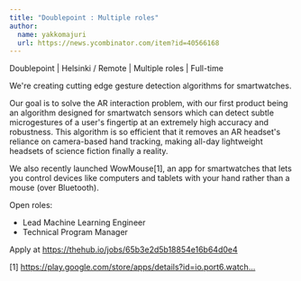 ```yaml
---
title: "Doublepoint : Multiple roles"
author:
  name: yakkomajuri
  url: https://news.ycombinator.com/item?id=40566168
---
```

Doublepoint | Helsinki &#x2F; Remote | Multiple roles | Full-time

We&#x27;re creating cutting edge gesture detection algorithms for smartwatches.

Our goal is to solve the AR interaction problem, with our first product being an algorithm designed for smartwatch sensors which can detect subtle microgestures of a user&#x27;s fingertip at an extremely high accuracy and robustness. This algorithm is so efficient that it removes an AR headset&#x27;s reliance on camera-based hand tracking, making all-day lightweight headsets of science fiction finally a reality.

We also recently launched WowMouse[1], an app for smartwatches that lets you control devices like computers and tablets with your hand rather than a mouse (over Bluetooth).

Open roles:

- Lead Machine Learning Engineer
- Technical Program Manager

Apply at <a href="https:&#x2F;&#x2F;thehub.io&#x2F;jobs&#x2F;65b3e2d5b18854e16b64d0e4" rel="nofollow">https:&#x2F;&#x2F;thehub.io&#x2F;jobs&#x2F;65b3e2d5b18854e16b64d0e4</a>

[1] <a href="https:&#x2F;&#x2F;play.google.com&#x2F;store&#x2F;apps&#x2F;details?id=io.port6.watchbridge&amp;hl=en">https:&#x2F;&#x2F;play.google.com&#x2F;store&#x2F;apps&#x2F;details?id=io.port6.watch...</a>
